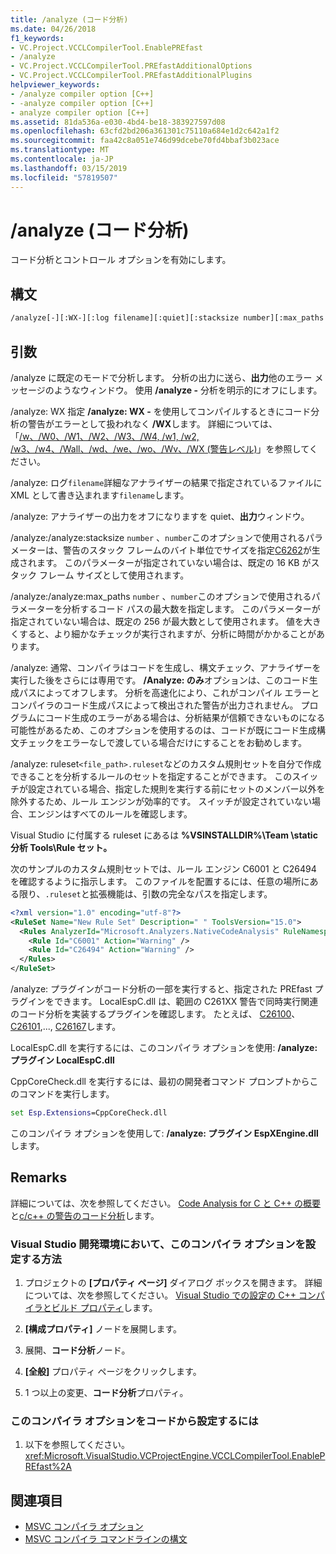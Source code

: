 ```yaml
---
title: /analyze (コード分析)
ms.date: 04/26/2018
f1_keywords:
- VC.Project.VCCLCompilerTool.EnablePREfast
- /analyze
- VC.Project.VCCLCompilerTool.PREfastAdditionalOptions
- VC.Project.VCCLCompilerTool.PREfastAdditionalPlugins
helpviewer_keywords:
- /analyze compiler option [C++]
- -analyze compiler option [C++]
- analyze compiler option [C++]
ms.assetid: 81da536a-e030-4bd4-be18-383927597d08
ms.openlocfilehash: 63cfd2bd206a361301c75110a684e1d2c642a1f2
ms.sourcegitcommit: faa42c8a051e746d99dcebe70fd4bbaf3b023ace
ms.translationtype: MT
ms.contentlocale: ja-JP
ms.lasthandoff: 03/15/2019
ms.locfileid: "57819507"
---
```

# <a name="analyze-code-analysis"></a>/analyze (コード分析)

コード分析とコントロール オプションを有効にします。

## <a name="syntax"></a>構文

```cmd
/analyze[-][:WX-][:log filename][:quiet][:stacksize number][:max_paths number][:only][:ruleset]
```

## <a name="arguments"></a>引数

/analyze に既定のモードで分析します。 分析の出力に送ら、**出力**他のエラー メッセージのようなウィンドウ。 使用 **/analyze -** 分析を明示的にオフにします。

/analyze: WX 指定 **/analyze: WX -** を使用してコンパイルするときにコード分析の警告がエラーとして扱われなく **/WX**します。 詳細については、「[/w、/W0、/W1、/W2、/W3、/W4, /w1, /w2, /w3、/w4、/Wall、/wd、/we、/wo、/Wv、/WX (警告レベル)](compiler-option-warning-level.md)」を参照してください。

/analyze: ログ`filename`詳細なアナライザーの結果で指定されているファイルに XML として書き込まれます`filename`します。

/analyze: アナライザーの出力をオフになりますを quiet、**出力**ウィンドウ。

/analyze:/analyze:stacksize `number` 、`number`このオプションで使用されるパラメーターは、警告のスタック フレームのバイト単位でサイズを指定[C6262](/visualstudio/code-quality/c6262)が生成されます。 このパラメーターが指定されていない場合は、既定の 16 KB がスタック フレーム サイズとして使用されます。

/analyze:/analyze:max_paths `number` 、`number`このオプションで使用されるパラメーターを分析するコード パスの最大数を指定します。 このパラメーターが指定されていない場合は、既定の 256 が最大数として使用されます。 値を大きくすると、より細かなチェックが実行されますが、分析に時間がかかることがあります。

/analyze: 通常、コンパイラはコードを生成し、構文チェック、アナライザーを実行した後をさらには専用です。 **/Analyze: のみ**オプションは、このコード生成パスによってオフします。 分析を高速化により、これがコンパイル エラーとコンパイラのコード生成パスによって検出された警告が出力されません。 プログラムにコード生成のエラーがある場合は、分析結果が信頼できないものになる可能性があるため、このオプションを使用するのは、コードが既にコード生成構文チェックをエラーなしで渡している場合だけにすることをお勧めします。

/analyze: ruleset`<file_path>.ruleset`などのカスタム規則セットを自分で作成できることを分析するルールのセットを指定することができます。 このスイッチが設定されている場合、指定した規則を実行する前にセットのメンバー以外を除外するため、ルール エンジンが効率的です。 スイッチが設定されていない場合、エンジンはすべてのルールを確認します。

Visual Studio に付属する ruleset にあるは **%VSINSTALLDIR%\Team \static 分析 Tools\Rule セット。**

次のサンプルのカスタム規則セットでは、ルール エンジン C6001 と C26494 を確認するように指示します。 このファイルを配置するには、任意の場所にある限り、`.ruleset`と拡張機能は、引数の完全なパスを指定します。

```xml
<?xml version="1.0" encoding="utf-8"?>
<RuleSet Name="New Rule Set" Description=" " ToolsVersion="15.0">
  <Rules AnalyzerId="Microsoft.Analyzers.NativeCodeAnalysis" RuleNamespace="Microsoft.Rules.Native">
    <Rule Id="C6001" Action="Warning" />
    <Rule Id="C26494" Action="Warning" />
  </Rules>
</RuleSet>
```

/analyze: プラグインがコード分析の一部を実行すると、指定された PREfast プラグインをできます。
LocalEspC.dll は、範囲の C261XX 警告で同時実行関連のコード分析を実装するプラグインを確認します。 たとえば、 [C26100](/visualstudio/code-quality/c26100)、 [C26101](/visualstudio/code-quality/c26101),..., [C26167](/visualstudio/code-quality/c26167)します。

LocalEspC.dll を実行するには、このコンパイラ オプションを使用: **/analyze: プラグイン LocalEspC.dll**

CppCoreCheck.dll を実行するには、最初の開発者コマンド プロンプトからこのコマンドを実行します。

```cmd
set Esp.Extensions=CppCoreCheck.dll
```

このコンパイラ オプションを使用して: **/analyze: プラグイン EspXEngine.dll**します。

## <a name="remarks"></a>Remarks

詳細については、次を参照してください。 [Code Analysis for C と C++ の概要](/visualstudio/code-quality/code-analysis-for-c-cpp-overview)と[c/c++ の警告のコード分析](/visualstudio/code-quality/code-analysis-for-c-cpp-warnings)します。

### <a name="to-set-this-compiler-option-in-the-visual-studio-development-environment"></a>Visual Studio 開発環境において、このコンパイラ オプションを設定する方法

1. プロジェクトの **[プロパティ ページ]** ダイアログ ボックスを開きます。 詳細については、次を参照してください。 [Visual Studio での設定の C++ コンパイラとビルド プロパティ](../working-with-project-properties.md)します。

1. **[構成プロパティ]** ノードを展開します。

1. 展開、**コード分析**ノード。

1. **[全般]** プロパティ ページをクリックします。

1. 1 つ以上の変更、**コード分析**プロパティ。

### <a name="to-set-this-compiler-option-programmatically"></a>このコンパイラ オプションをコードから設定するには

1. 以下を参照してください。<xref:Microsoft.VisualStudio.VCProjectEngine.VCCLCompilerTool.EnablePREfast%2A>

## <a name="see-also"></a>関連項目

- [MSVC コンパイラ オプション](compiler-options.md)
- [MSVC コンパイラ コマンドラインの構文](compiler-command-line-syntax.md)
